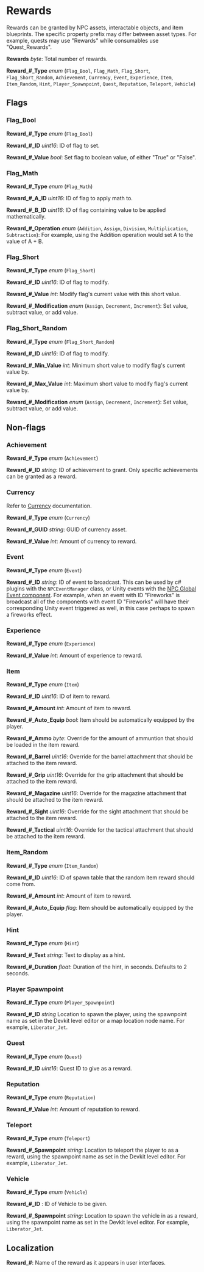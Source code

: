 Rewards
=======

Rewards can be granted by NPC assets, interactable objects, and item blueprints. The specific property prefix may differ between asset types. For example, quests may use "Rewards" while consumables use "Quest_Rewards".

**Rewards** *byte*: Total number of rewards.

**Reward\_#\_Type** *enum* (`Flag_Bool`, `Flag_Math`, `Flag_Short`, `Flag_Short_Random`, `Achievement`, `Currency`, `Event`, `Experience`, `Item`, `Item_Random`, `Hint`, `Player_Spawnpoint`, `Quest`, `Reputation`, `Teleport`, `Vehicle`)

Flags
-----

### Flag_Bool

**Reward\_#\_Type** *enum* (`Flag_Bool`)

**Reward\_#\_ID** *uint16*: ID of flag to set.

**Reward\_#\_Value** *bool*: Set flag to boolean value, of either "True" or "False".

### Flag_Math

**Reward\_#\_Type** *enum* (`Flag_Math`)

**Reward\_#\_A\_ID** *uint16*: ID of flag to apply math to.

**Reward\_#\_B\_ID** *uint16*: ID of flag containing value to be applied mathematically.

**Reward\_#\_Operation** *enum* (`Addition`, `Assign`, `Division`, `Multiplication`, `Subtraction`): For example, using the Addition operation would set A to the value of A + B.

### Flag_Short

**Reward\_#\_Type** *enum* (`Flag_Short`)

**Reward\_#\_ID** *uint16*: ID of flag to modify.

**Reward\_#\_Value** *int*: Modify flag's current value with this short value.

**Reward\_#\_Modification** *enum* (`Assign`, `Decrement`, `Increment`): Set value, subtract value, or add value.

### Flag_Short_Random

**Reward\_#\_Type** *enum* (`Flag_Short_Random`)

**Reward\_#\_ID** *uint16*: ID of flag to modify.

**Reward\_#\_Min\_Value** *int*: Minimum short value to modify flag's current value by.

**Reward\_#\_Max\_Value** *int*: Maximum short value to modify flag's current value by.

**Reward\_#\_Modification** *enum* (`Assign`, `Decrement`, `Increment`): Set value, subtract value, or add value.

Non-flags
---------

### Achievement

**Reward\_#\_Type** *enum* (`Achievement`)

**Reward\_#\_ID** *string*: ID of achievement to grant. Only specific achievements can be granted as a reward.

### Currency

Refer to [Currency](/Currency.md) documentation.

**Reward\_#\_Type** *enum* (`Currency`)

**Reward\_#\_GUID** *string*: GUID of currency asset.

**Reward\_#\_Value** *int*: Amount of currency to reward.

### Event

**Reward\_#\_Type** *enum* (`Event`)

**Reward\_#\_ID** *string*: ID of event to broadcast. This can be used by c# plugins with the `NPCEventManager` class, or Unity events with the [NPC Global Event component](../ModHooks.md#npc-global-event-hook). For example, when an event with ID "Fireworks" is broadcast all of the components with event ID "Fireworks" will have their corresponding Unity event triggered as well, in this case perhaps to spawn a fireworks effect.

### Experience

**Reward\_#\_Type** *enum* (`Experience`)

**Reward\_#\_Value** *int*: Amount of experience to reward.

### Item

**Reward\_#\_Type** *enum* (`Item`)

**Reward\_#\_ID** *uint16*: ID of item to reward.

**Reward\_#\_Amount** *int*: Amount of item to reward.

**Reward\_#\_Auto\_Equip** *bool*: Item should be automatically equipped by the player.

**Reward\_#\_Ammo** *byte*: Override for the amount of ammuntion that should be loaded in the item reward.

**Reward\_#\_Barrel** *uint16*: Override for the barrel attachment that should be attached to the item reward.

**Reward\_#\_Grip** *uint16*: Override for the grip attachment that should be attached to the item reward.

**Reward\_#\_Magazine** *uint16*: Override for the magazine attachment that should be attached to the item reward.

**Reward\_#\_Sight** *uint16*: Override for the sight attachment that should be attached to the item reward.

**Reward\_#\_Tactical** *uint16*: Override for the tactical attachment that should be attached to the item reward.

### Item_Random

**Reward\_#\_Type** *enum* (`Item_Random`)

**Reward\_#\_ID** *uint16*: ID of spawn table that the random item reward should come from.

**Reward\_#\_Amount** *int*: Amount of item to reward.

**Reward\_#\_Auto\_Equip** *flag*: Item should be automatically equipped by the player.

### Hint

**Reward\_#\_Type** *enum* (`Hint`)

**Reward\_#\_Text** *string*: Text to display as a hint.

**Reward\_#\_Duration** *float*: Duration of the hint, in seconds. Defaults to 2 seconds.

### Player Spawnpoint

**Reward\_#\_Type** *enum* (`Player_Spawnpoint`)

**Reward\_#\_ID** *string* Location to spawn the player, using the spawnpoint name as set in the Devkit level editor or a map location node name. For example, `Liberator_Jet`.

### Quest

**Reward\_#\_Type** *enum* (`Quest`)

**Reward\_#\_ID** *uint16*: Quest ID to give as a reward.

### Reputation

**Reward\_#\_Type** *enum* (`Reputation`)

**Reward\_#\_Value** *int*: Amount of reputation to reward.

### Teleport

**Reward\_#\_Type** *enum* (`Teleport`)

**Reward\_#\_Spawnpoint** *string*: Location to teleport the player to as a reward, using the spawnpoint name as set in the Devkit level editor. For example, `Liberator_Jet`.

### Vehicle

**Reward\_#\_Type** *enum* (`Vehicle`)

**Reward\_#\_ID** : ID of Vehicle to be given.

**Reward\_#\_Spawnpoint** *string*: Location to spawn the vehicle in as a reward, using the spawnpoint name as set in the Devkit level editor. For example, `Liberator_Jet`.

Localization
------------

**Reward_#**: Name of the reward as it appears in user interfaces.
